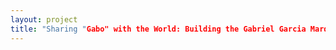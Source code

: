 ```yaml
--- 
layout: project 
title: "Sharing "Gabo" with the World: Building the Gabriel Garci­a Marquez Online Archive from His Papers at the Harry Ransom Center" 
---
```




